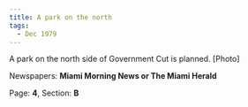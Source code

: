 ```yaml
---  
title: A park on the north  
tags:  
  - Dec 1979  
---  
```

  
A park on the north side of Government Cut is planned. [Photo]  
  
Newspapers: **Miami Morning News or The Miami Herald**  
  
Page: **4**, Section: **B** 

